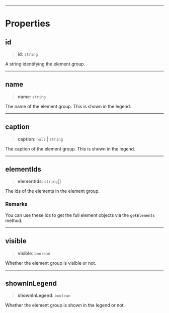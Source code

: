 ***

# Properties

## id

> **id**: `string`

A string identifying the element group.

***

## name

> **name**: `string`

The name of the element group. This is shown in the legend.

***

## caption

> **caption**: `null` | `string`

The caption of the element group. This is shown in the legend.

***

## elementIds

> **elementIds**: `string`\[]

The ids of the elements in the element group.

### Remarks

You can use these ids to get the full element objects via the `getElements` method.

***

## visible

> **visible**: `boolean`

Whether the element group is visible or not.

***

## shownInLegend

> **shownInLegend**: `boolean`

Whether the element group is shown in the legend or not.
